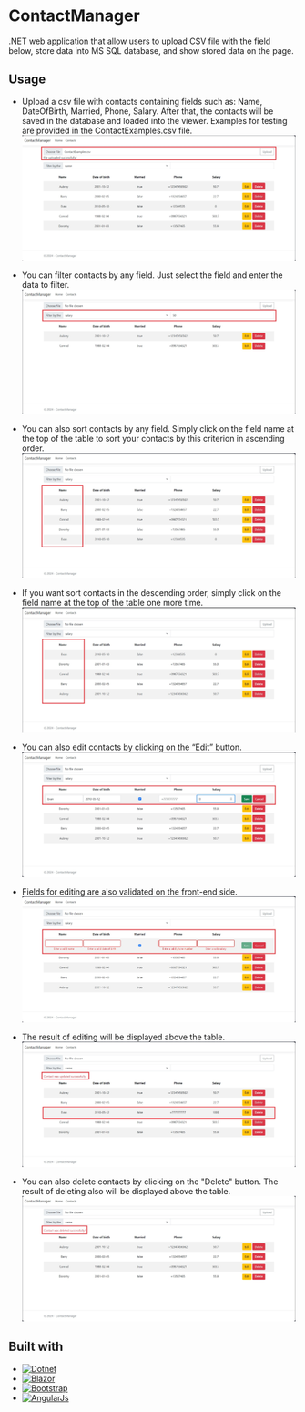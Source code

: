 # ContactManager
.NET web application that allow users to upload CSV file with the field below, store data into MS SQL database, and show stored data on the page.

## Usage
* Upload a csv file with contacts containing fields such as: Name, DateOfBirth, Married, Phone, Salary. After that, the contacts will be saved in the database and loaded into the viewer. Examples for testing are provided in the ContactExamples.csv file.
![Screenshot of csv file uploading.](images/UploadCsvFile.jpg)

* You can filter contacts by any field. Just select the field and enter the data to filter.
![Screenshot of contact filtering.](images/ContactFiltering.jpg)

* You can also sort contacts by any field. Simply click on the field name at the top of the table to sort your contacts by this criterion in ascending order.
![Screenshot of contact sorting by name in asc order.](images/ContactSortingByNameAsc.jpg)

* If you want sort contacts in the descending order, simply click on the field name at the top of the table one more time.
![Screenshot of contact sorting by name in desc order.](images/ContactSortingByNameDesc.jpg)

* You can also edit contacts by clicking on the “Edit” button.
![Screenshot of contact editing.](images/ContactEditing.jpg)

* Fields for editing are also validated on the front-end side.
![Screenshot of contact editing validation.](images/ContactEditingValidation.jpg)

* The result of editing will be displayed above the table.
![Screenshot of contact editing result.](images/SuccessfulContactUpdating.jpg)

* You can also delete contacts by clicking on the "Delete" button. The result of deleting also will be displayed above the table.
![Screenshot of contact deleting result.](images/SuccessfulContactDeleting.jpg)

## Built with 
* [![Dotnet][Dotnet.com]][Dotnet-url]
* [![Blazor][Blazor.com]][Blazor-url]
* [![Bootstrap][Bootstrap.com]][Bootstrap-url]
* [![AngularJs][AngularJs.org]][Bootstrap-url]

<!-- MARKDOWN LINKS & IMAGES -->
[Dotnet.com]: https://img.shields.io/badge/.NET-512BD4?style=for-the-badge&logo=dotnet&logoColor=white
[Dotnet-url]: https://dotnet.microsoft.com
[Blazor.com]: https://img.shields.io/badge/Blazor-512BD4?style=for-the-badge&logo=blazor&logoColor=white
[Blazor-url]: https://dotnet.microsoft.com/en-us/apps/aspnet/web-apps/blazor
[Bootstrap.com]: https://img.shields.io/badge/Bootstrap-563D7C?style=for-the-badge&logo=bootstrap&logoColor=white
[Bootstrap-url]: https://getbootstrap.com
[Angularjs.org]: https://img.shields.io/badge/angular.js-%23E23237.svg?style=for-the-badge&logo=angularjs&logoColor=white
[AngularJs-url]: https://angularjs.org